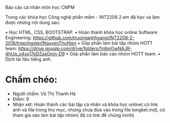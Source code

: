 Báo cáo cá nhân môn học CNPM

Trong các khóa học Công nghệ phần mềm - INT2208 2 em đã học và làm được những nội dung sau:

•	Học HTML, CSS, BOOTSTRAP.
•	Hoàn thành khóa học online Software Engineering: https://github.com/truonganhhoang/INT2208-2-2018/tree/master/NguyenThuHien
•	Góp phần làm bài tập nhóm HOTT team: https://drive.google.com/drive/folders/1n6mOwNAJR-4hUq_o4xs17pDZasOmn-D9
• Góp phần làm báo cáo nhóm HOTT team.
• Dịch tài liệu tiếng anh.

# Chấm chéo:
+ Người chấm: Vũ Thị Thanh Hà
+ Điểm: 9
+ Nhận xét: Hoàn thành các bài tập cá nhân và khóa học online( có link ảnh và file trong  thư mục, nhưng chưa đưa vào trong file tongket.md), có tham gia vào làm bài tập nhóm( đã có link để chúng minh)

